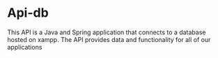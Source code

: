 # Api-db

This API is a Java and Spring application that connects to a database hosted on xampp. The API provides data and
functionality for all of our applications
